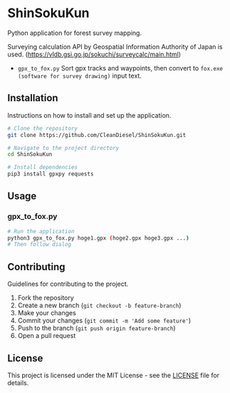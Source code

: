 # ShinSokuKun

Python application for forest survey mapping.

Surveying calculation API by Geospatial Information Authority of Japan is used. (https://vldb.gsi.go.jp/sokuchi/surveycalc/main.html)

* `gpx_to_fox.py` Sort gpx tracks and waypoints, then convert to `fox.exe (software for survey drawing)` input text.

## Installation

Instructions on how to install and set up the application.

```bash
# Clone the repository
git clone https://github.com/CleanDiesel/ShinSokuKun.git

# Navigate to the project directory
cd ShinSokuKun

# Install dependencies
pip3 install gpxpy requests
```

## Usage

### gpx_to_fox.py

```bash
# Run the application
python3 gpx_to_fox.py hoge1.gpx (hoge2.gpx hoge3.gpx ...)
# Then follow dialog
```

## Contributing

Guidelines for contributing to the project.

1. Fork the repository
2. Create a new branch (`git checkout -b feature-branch`)
3. Make your changes
4. Commit your changes (`git commit -m 'Add some feature'`)
5. Push to the branch (`git push origin feature-branch`)
6. Open a pull request

## License

This project is licensed under the MIT License - see the [LICENSE](LICENSE) file for details.
